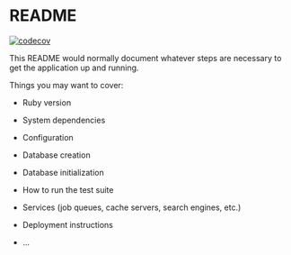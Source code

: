 # README

[![codecov](https://codecov.io/gh/lapenz/rails-api/branch/master/graph/badge.svg)](https://codecov.io/gh/lapenz/rails-api)

This README would normally document whatever steps are necessary to get the
application up and running.

Things you may want to cover:

* Ruby version

* System dependencies

* Configuration

* Database creation

* Database initialization

* How to run the test suite

* Services (job queues, cache servers, search engines, etc.)

* Deployment instructions

* ...
